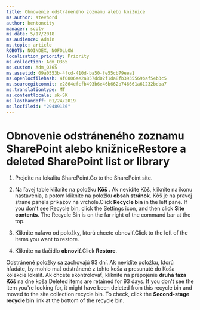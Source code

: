 ```yaml
---
title: Obnovenie odstráneného zoznamu alebo knižnice
ms.author: stevhord
author: bentoncity
manager: scotv
ms.date: 5/17/2018
ms.audience: Admin
ms.topic: article
ROBOTS: NOINDEX, NOFOLLOW
localization_priority: Priority
ms.collection: Adm_O365
ms.custom: Adm_O365
ms.assetid: 09a0553b-4fcd-410d-ba50-fe55cb79eea1
ms.openlocfilehash: 4f0806ae2a857dd02f1da8fb3935569baf54b3c5
ms.sourcegitcommit: e2864efcfb493b6e46b662b746661a61232bdba7
ms.translationtype: MT
ms.contentlocale: sk-SK
ms.lasthandoff: 01/24/2019
ms.locfileid: "29489136"
---
```

# <a name="restore-a-deleted-sharepoint-list-or-library"></a><span data-ttu-id="7cdf3-102">Obnovenie odstráneného zoznamu SharePoint alebo knižnice</span><span class="sxs-lookup"><span data-stu-id="7cdf3-102">Restore a deleted SharePoint list or library</span></span>

1. <span data-ttu-id="7cdf3-103">Prejdite na lokalitu SharePoint.</span><span class="sxs-lookup"><span data-stu-id="7cdf3-103">Go to the SharePoint site.</span></span>
    
2. <span data-ttu-id="7cdf3-p101">Na ľavej table kliknite na položku **Kôš** . Ak nevidíte Kôš, kliknite na ikonu nastavenia, a potom kliknite na položku **obsah stránok**. Kôš je na pravej strane panela príkazov na vrchole.</span><span class="sxs-lookup"><span data-stu-id="7cdf3-p101">Click **Recycle bin** in the left pane. If you don't see Recycle bin, click the Settings icon, and then click **Site contents**. The Recycle Bin is on the far right of the command bar at the top.</span></span>
    
3. <span data-ttu-id="7cdf3-107">Kliknite naľavo od položky, ktorú chcete obnoviť.</span><span class="sxs-lookup"><span data-stu-id="7cdf3-107">Click to the left of the items you want to restore.</span></span>
    
4. <span data-ttu-id="7cdf3-108">Kliknite na tlačidlo **obnoviť**.</span><span class="sxs-lookup"><span data-stu-id="7cdf3-108">Click **Restore**.</span></span>
    
<span data-ttu-id="7cdf3-p102">Odstránené položky sa zachovajú 93 dní. Ak nevidíte položku, ktorú hľadáte, by mohlo mať odstránené z tohto koša a presunuté do Koša kolekcie lokalít. Ak chcete skontrolovať, kliknite na prepojenie **druhá fáza Kôš** na dne koša.</span><span class="sxs-lookup"><span data-stu-id="7cdf3-p102">Deleted items are retained for 93 days. If you don't see the item you're looking for, it might have been deleted from this recycle bin and moved to the site collection recycle bin. To check, click the **Second-stage recycle bin** link at the bottom of the recycle bin.</span></span> 
  

